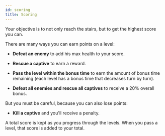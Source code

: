 ```yaml
---
id: scoring
title: Scoring
---
```


Your objective is to not only reach the stairs, but to get the highest score you
can.

There are many ways you can earn points on a level:

* **Defeat an enemy** to add his max health to your score.

* **Rescue a captive** to earn a reward.

* **Pass the level within the bonus time** to earn the amount of bonus time
  remaining (each level has a bonus time that decreases turn by turn).

* **Defeat all enemies and rescue all captives** to receive a 20% overall bonus.

But you must be careful, because you can also lose points:

* **Kill a captive** and you'll receive a penalty.

A total score is kept as you progress through the levels. When you pass a level,
that score is added to your total.
